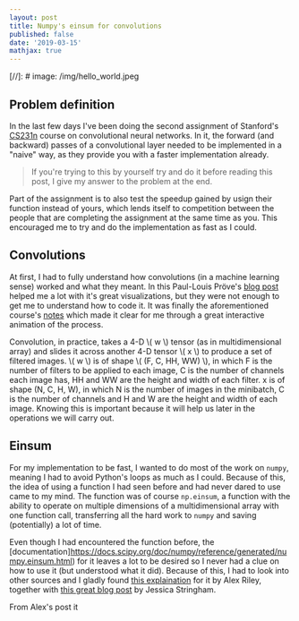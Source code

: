 ```yaml
---
layout: post
title: Numpy's einsum for convolutions
published: false
date: '2019-03-15'
mathjax: true
---
```


[//]: # image: /img/hello_world.jpeg
## Problem definition
In the last few days I've been doing the second assignment of Stanford's [CS231n](http://cs231n.stanford.edu/) course on convolutional neural networks. In it, the forward (and backward) passes of a convolutional layer needed to be implemented in a "naive" way, as they provide you with a faster implementation already.

> If you're trying to this by yourself try and do it before reading this post, I give my answer to the problem at the end.

Part of the assignment is to also test the speedup gained by usign their function instead of yours, which lends itself to competition between the people that are completing the assignment at the same time as you. This encouraged me to try and do the implementation as fast as I could.

## Convolutions

At first, I had to fully understand how convolutions (in a machine learning sense) worked and what they meant. In this Paul-Louis Pröve's [blog post](https://towardsdatascience.com/types-of-convolutions-in-deep-learning-717013397f4d) helped me a lot with it's great visualizations, but they were not enough to get me to understand how to code it. It was finally the aforementioned course's [notes](http://cs231n.github.io/convolutional-networks/) which made it clear for me through a great interactive animation of the process.

Convolution, in practice, takes a 4-D \\( w \\) tensor (as in multidimensional array) and slides it across another 4-D tensor \\( x \\) to produce a set of filtered images. \\( w \\) is of shape \\( (F, C, HH, WW) \\), in which F is the number of filters to be applied to each image, C is the number of channels each image has, HH and WW are the height and width of each filter. x is of shape (N, C, H, W), in which N is the number of images in the minibatch, C is the number of channels and H and W are the height and width of each image. Knowing this is important because it will help us later in the operations we will carry out.

## Einsum

For my implementation to be fast, I wanted to do most of the work on `numpy`, meaning I had to avoid Python's loops as much as I could. Because of this, the idea of using a function I had seen before and had never dared to use came to my mind. The function was of course `np.einsum`, a function with the ability to operate on multiple dimensions of a multidimensional array with one function call, transferring all the hard work to  `numpy` and saving (potentially) a lot of time.

Even though I had encountered the function before, the [documentation]https://docs.scipy.org/doc/numpy/reference/generated/numpy.einsum.html) for it leaves a lot to be desired so I never had a clue on how to use it (but understood what it did). Because of this, I had to look into other sources and I gladly found [this explaination](http://ajcr.net/Basic-guide-to-einsum/) for it by Alex Riley, together with [this great blog post](http://jessicastringham.net/2018/01/01/einsum.html) by Jessica Stringham.

From Alex's post it




